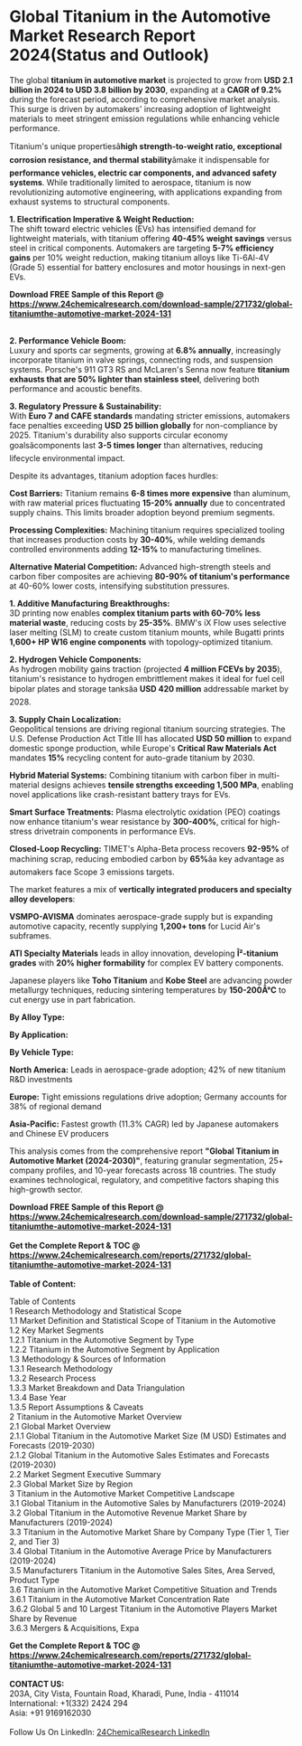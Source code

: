 <h1>Global Titanium in the Automotive Market Research Report 2024(Status and Outlook)</h1><p>The global <strong>titanium in automotive market</strong> is projected to grow from <strong>USD 2.1 billion in 2024 to USD 3.8 billion by 2030</strong>, expanding at a <strong>CAGR of 9.2%</strong> during the forecast period, according to comprehensive market analysis. This surge is driven by automakers' increasing adoption of lightweight materials to meet stringent emission regulations while enhancing vehicle performance.</p><p>Titanium's unique propertiesâ<strong>high strength-to-weight ratio, exceptional corrosion resistance, and thermal stability</strong>âmake it indispensable for <strong>performance vehicles, electric car components, and advanced safety systems</strong>. While traditionally limited to aerospace, titanium is now revolutionizing automotive engineering, with applications expanding from exhaust systems to structural components.</p><p><strong>1. Electrification Imperative &amp; Weight Reduction:</strong><br>
The shift toward electric vehicles (EVs) has intensified demand for lightweight materials, with titanium offering <strong>40-45% weight savings</strong> versus steel in critical components. Automakers are targeting <strong>5-7% efficiency gains</strong> per 10% weight reduction, making titanium alloys like Ti-6Al-4V (Grade 5) essential for battery enclosures and motor housings in next-gen EVs.</p><div><b>Download FREE Sample of this Report @ 
            <a href="https://www.24chemicalresearch.com/download-sample/271732/global-titaniumthe-automotive-market-2024-131">
            https://www.24chemicalresearch.com/download-sample/271732/global-titaniumthe-automotive-market-2024-131</a></b></div><br><p><strong>2. Performance Vehicle Boom:</strong><br>
Luxury and sports car segments, growing at <strong>6.8% annually</strong>, increasingly incorporate titanium in valve springs, connecting rods, and suspension systems. Porsche's 911 GT3 RS and McLaren's Senna now feature <strong>titanium exhausts that are 50% lighter than stainless steel</strong>, delivering both performance and acoustic benefits.</p><p><strong>3. Regulatory Pressure &amp; Sustainability:</strong><br>
With <strong>Euro 7 and CAFE standards</strong> mandating stricter emissions, automakers face penalties exceeding <strong>USD 25 billion globally</strong> for non-compliance by 2025. Titanium's durability also supports circular economy goalsâcomponents last <strong>3-5 times longer</strong> than alternatives, reducing lifecycle environmental impact.</p><p>Despite its advantages, titanium adoption faces hurdles:</p><p><strong>Cost Barriers:</strong> Titanium remains <strong>6-8 times more expensive</strong> than aluminum, with raw material prices fluctuating <strong>15-20% annually</strong> due to concentrated supply chains. This limits broader adoption beyond premium segments.</p><p><strong>Processing Complexities:</strong> Machining titanium requires specialized tooling that increases production costs by <strong>30-40%</strong>, while welding demands controlled environments adding <strong>12-15%</strong> to manufacturing timelines.</p><p><strong>Alternative Material Competition:</strong> Advanced high-strength steels and carbon fiber composites are achieving <strong>80-90% of titanium's performance</strong> at 40-60% lower costs, intensifying substitution pressures.</p><p><strong>1. Additive Manufacturing Breakthroughs:</strong><br>
3D printing now enables <strong>complex titanium parts with 60-70% less material waste</strong>, reducing costs by <strong>25-35%</strong>. BMW's iX Flow uses selective laser melting (SLM) to create custom titanium mounts, while Bugatti prints <strong>1,600+ HP W16 engine components</strong> with topology-optimized titanium.</p><p><strong>2. Hydrogen Vehicle Components:</strong><br>
As hydrogen mobility gains traction (projected <strong>4 million FCEVs by 2035</strong>), titanium's resistance to hydrogen embrittlement makes it ideal for fuel cell bipolar plates and storage tanksâa <strong>USD 420 million</strong> addressable market by 2028.</p><p><strong>3. Supply Chain Localization:</strong><br>
Geopolitical tensions are driving regional titanium sourcing strategies. The U.S. Defense Production Act Title III has allocated <strong>USD 50 million</strong> to expand domestic sponge production, while Europe's <strong>Critical Raw Materials Act</strong> mandates <strong>15%</strong> recycling content for auto-grade titanium by 2030.</p><p><strong>Hybrid Material Systems:</strong> Combining titanium with carbon fiber in multi-material designs achieves <strong>tensile strengths exceeding 1,500 MPa</strong>, enabling novel applications like crash-resistant battery trays for EVs.</p><p><strong>Smart Surface Treatments:</strong> Plasma electrolytic oxidation (PEO) coatings now enhance titanium's wear resistance by <strong>300-400%</strong>, critical for high-stress drivetrain components in performance EVs.</p><p><strong>Closed-Loop Recycling:</strong> TIMET's Alpha-Beta process recovers <strong>92-95%</strong> of machining scrap, reducing embodied carbon by <strong>65%</strong>âa key advantage as automakers face Scope 3 emissions targets.</p><p>The market features a mix of <strong>vertically integrated producers and specialty alloy developers</strong>:</p><p><strong>VSMPO-AVISMA</strong> dominates aerospace-grade supply but is expanding automotive capacity, recently supplying <strong>1,200+ tons</strong> for Lucid Air's subframes.</p><p><strong>ATI Specialty Materials</strong> leads in alloy innovation, developing <strong>Î²-titanium grades</strong> with <strong>20% higher formability</strong> for complex EV battery components.</p><p>Japanese players like <strong>Toho Titanium</strong> and <strong>Kobe Steel</strong> are advancing powder metallurgy techniques, reducing sintering temperatures by <strong>150-200Â°C</strong> to cut energy use in part fabrication.</p><p><strong>By Alloy Type:</strong></p><p><strong>By Application:</strong></p><p><strong>By Vehicle Type:</strong></p><p><strong>North America:</strong> Leads in aerospace-grade adoption; 42% of new titanium R&amp;D investments</p><p><strong>Europe:</strong> Tight emissions regulations drive adoption; Germany accounts for 38% of regional demand</p><p><strong>Asia-Pacific:</strong> Fastest growth (11.3% CAGR) led by Japanese automakers and Chinese EV producers</p><p>This analysis comes from the comprehensive report <strong>"Global Titanium in Automotive Market (2024-2030)"</strong>, featuring granular segmentation, 25+ company profiles, and 10-year forecasts across 18 countries. The study examines technological, regulatory, and competitive factors shaping this high-growth sector.</p><div><b>Download FREE Sample of this Report @ 
            <a href="https://www.24chemicalresearch.com/download-sample/271732/global-titaniumthe-automotive-market-2024-131">
            https://www.24chemicalresearch.com/download-sample/271732/global-titaniumthe-automotive-market-2024-131</a></b></div><br><div><b>Get the Complete Report & TOC @ 
            <a href="https://www.24chemicalresearch.com/reports/271732/global-titaniumthe-automotive-market-2024-131">
            https://www.24chemicalresearch.com/reports/271732/global-titaniumthe-automotive-market-2024-131</a></b></div><br>
            <b>Table of Content:</b><p>Table of Contents<br />
1 Research Methodology and Statistical Scope<br />
1.1 Market Definition and Statistical Scope of Titanium in the Automotive<br />
1.2 Key Market Segments<br />
1.2.1 Titanium in the Automotive Segment by Type<br />
1.2.2 Titanium in the Automotive Segment by Application<br />
1.3 Methodology & Sources of Information<br />
1.3.1 Research Methodology<br />
1.3.2 Research Process<br />
1.3.3 Market Breakdown and Data Triangulation<br />
1.3.4 Base Year<br />
1.3.5 Report Assumptions & Caveats<br />
2 Titanium in the Automotive Market Overview<br />
2.1 Global Market Overview<br />
2.1.1 Global Titanium in the Automotive Market Size (M USD) Estimates and Forecasts (2019-2030)<br />
2.1.2 Global Titanium in the Automotive Sales Estimates and Forecasts (2019-2030)<br />
2.2 Market Segment Executive Summary<br />
2.3 Global Market Size by Region<br />
3 Titanium in the Automotive Market Competitive Landscape<br />
3.1 Global Titanium in the Automotive Sales by Manufacturers (2019-2024)<br />
3.2 Global Titanium in the Automotive Revenue Market Share by Manufacturers (2019-2024)<br />
3.3 Titanium in the Automotive Market Share by Company Type (Tier 1, Tier 2, and Tier 3)<br />
3.4 Global Titanium in the Automotive Average Price by Manufacturers (2019-2024)<br />
3.5 Manufacturers Titanium in the Automotive Sales Sites, Area Served, Product Type<br />
3.6 Titanium in the Automotive Market Competitive Situation and Trends<br />
3.6.1 Titanium in the Automotive Market Concentration Rate<br />
3.6.2 Global 5 and 10 Largest Titanium in the Automotive Players Market Share by Revenue<br />
3.6.3 Mergers & Acquisitions, Expa</p><div><b>Get the Complete Report & TOC @ 
            <a href="https://www.24chemicalresearch.com/reports/271732/global-titaniumthe-automotive-market-2024-131">
            https://www.24chemicalresearch.com/reports/271732/global-titaniumthe-automotive-market-2024-131</a></b></div><br><b>CONTACT US:</b><br>
            203A, City Vista, Fountain Road, Kharadi, Pune, India - 411014<br>
            International: +1(332) 2424 294<br>
            Asia: +91 9169162030 <br><br>
            Follow Us On LinkedIn: <a href="https://www.linkedin.com/company/24chemicalresearch/">24ChemicalResearch LinkedIn</a>